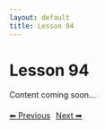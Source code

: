 ```yaml
---
layout: default
title: Lesson 94
---
```


# Lesson 94

Content coming soon...

<div style="margin-top: 20px;">
<a href="/docs/Intermediate/Lessons/lesson_93.md" style="margin-right: 10px;">⬅ Previous</a><a href="/docs/Intermediate/Lessons/lesson_95.md">Next ➡</a>
</div>
